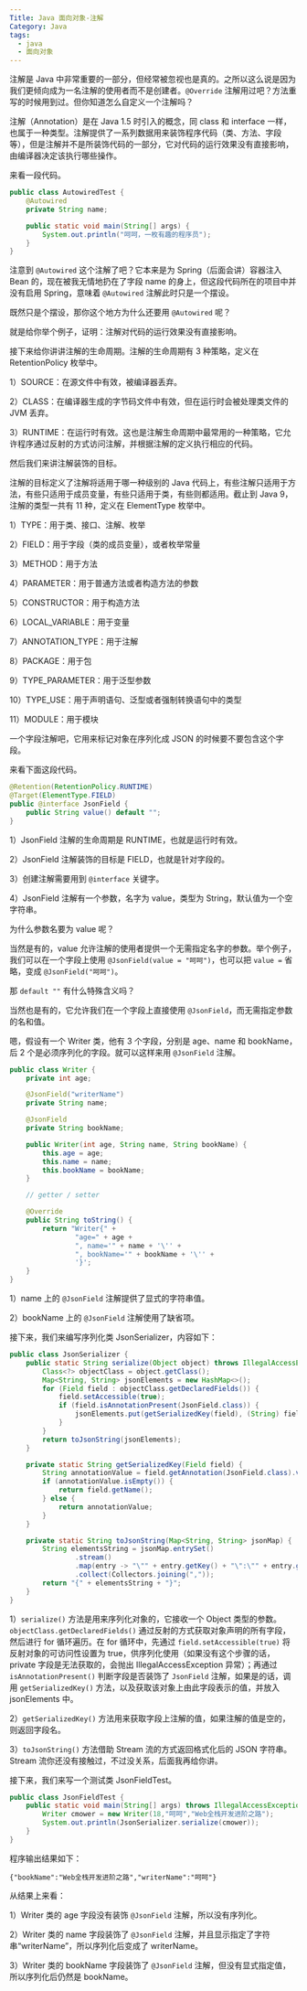 ```yaml
---
Title: Java 面向对象-注解
Category: Java
tags:
  - java
  - 面向对象
---
```

注解是 Java 中非常重要的一部分，但经常被忽视也是真的。之所以这么说是因为我们更倾向成为一名注解的使用者而不是创建者。`@Override` 注解用过吧？方法重写的时候用到过。但你知道怎么自定义一个注解吗？  
  
注解（Annotation）是在 Java 1.5 时引入的概念，同 class 和 interface 一样，也属于一种类型。注解提供了一系列数据用来装饰程序代码（类、方法、字段等），但是注解并不是所装饰代码的一部分，它对代码的运行效果没有直接影响，由编译器决定该执行哪些操作。  
  
来看一段代码。  
  
```java  
public class AutowiredTest {
    @Autowired
    private String name;

    public static void main(String[] args) {
        System.out.println("呵呵，一枚有趣的程序员");
    }
}
```  
  
注意到 `@Autowired` 这个注解了吧？它本来是为 Spring（后面会讲）容器注入 Bean 的，现在被我无情地扔在了字段 name 的身上，但这段代码所在的项目中并没有启用 Spring，意味着 `@Autowired` 注解此时只是一个摆设。  
  
既然只是个摆设，那你这个地方为什么还要用 `@Autowired` 呢？  
  
就是给你举个例子，证明：注解对代码的运行效果没有直接影响。
  
接下来给你讲讲注解的生命周期。注解的生命周期有 3 种策略，定义在 RetentionPolicy 枚举中。  
  
1）SOURCE：在源文件中有效，被编译器丢弃。  
  
2）CLASS：在编译器生成的字节码文件中有效，但在运行时会被处理类文件的 JVM 丢弃。  
  
3）RUNTIME：在运行时有效。这也是注解生命周期中最常用的一种策略，它允许程序通过反射的方式访问注解，并根据注解的定义执行相应的代码。  
  
然后我们来讲注解装饰的目标。  
  
注解的目标定义了注解将适用于哪一种级别的 Java 代码上，有些注解只适用于方法，有些只适用于成员变量，有些只适用于类，有些则都适用。截止到 Java 9，注解的类型一共有 11 种，定义在 ElementType 枚举中。  
  
1）TYPE：用于类、接口、注解、枚举  
  
2）FIELD：用于字段（类的成员变量），或者枚举常量  
  
3）METHOD：用于方法  
  
4）PARAMETER：用于普通方法或者构造方法的参数  
  
5）CONSTRUCTOR：用于构造方法  
  
6）LOCAL_VARIABLE：用于变量  
  
7）ANNOTATION_TYPE：用于注解  
  
8）PACKAGE：用于包  
  
9）TYPE_PARAMETER：用于泛型参数  
  
10）TYPE_USE：用于声明语句、泛型或者强制转换语句中的类型  
  
11）MODULE：用于模块  
  
一个字段注解吧，它用来标记对象在序列化成 JSON 的时候要不要包含这个字段。  
  
来看下面这段代码。  
  
```java  
@Retention(RetentionPolicy.RUNTIME)  
@Target(ElementType.FIELD)  
public @interface JsonField {  
    public String value() default "";
}  
```  
  
1）JsonField 注解的生命周期是 RUNTIME，也就是运行时有效。  
  
2）JsonField 注解装饰的目标是 FIELD，也就是针对字段的。  
  
3）创建注解需要用到 `@interface` 关键字。  
  
4）JsonField 注解有一个参数，名字为 value，类型为 String，默认值为一个空字符串。  
  
为什么参数名要为 value 呢？  
  
当然是有的，value 允许注解的使用者提供一个无需指定名字的参数。举个例子，我们可以在一个字段上使用 `@JsonField(value = "呵呵")`，也可以把 `value =` 省略，变成 `@JsonField("呵呵")`。  
  
那 `default ""` 有什么特殊含义吗？  
  
当然也是有的，它允许我们在一个字段上直接使用 `@JsonField`，而无需指定参数的名和值。  
  
  
嗯，假设有一个 Writer 类，他有 3 个字段，分别是 age、name 和 bookName，后 2 个是必须序列化的字段。就可以这样来用 `@JsonField` 注解。  
  
```java  
public class Writer {
    private int age;

    @JsonField("writerName")
    private String name;

    @JsonField
    private String bookName;

    public Writer(int age, String name, String bookName) {
        this.age = age;
        this.name = name;
        this.bookName = bookName;
    }

    // getter / setter

    @Override
    public String toString() {
        return "Writer{" +
                "age=" + age +
                ", name='" + name + '\'' +
                ", bookName='" + bookName + '\'' +
                '}';
    }
} 
```  
  
1）name 上的 `@JsonField` 注解提供了显式的字符串值。  
  
2）bookName 上的 `@JsonField` 注解使用了缺省项。  
  
接下来，我们来编写序列化类 JsonSerializer，内容如下：  
  
```java  
public class JsonSerializer {
    public static String serialize(Object object) throws IllegalAccessException {
        Class<?> objectClass = object.getClass();
        Map<String, String> jsonElements = new HashMap<>();
        for (Field field : objectClass.getDeclaredFields()) {
            field.setAccessible(true);
            if (field.isAnnotationPresent(JsonField.class)) {
                jsonElements.put(getSerializedKey(field), (String) field.get(object));
            }
        }
        return toJsonString(jsonElements);
    }

    private static String getSerializedKey(Field field) {
        String annotationValue = field.getAnnotation(JsonField.class).value();
        if (annotationValue.isEmpty()) {
            return field.getName();
        } else {
            return annotationValue;
        }
    }

    private static String toJsonString(Map<String, String> jsonMap) {
        String elementsString = jsonMap.entrySet()
                .stream()
                .map(entry -> "\"" + entry.getKey() + "\":\"" + entry.getValue() + "\"")
                .collect(Collectors.joining(","));
        return "{" + elementsString + "}";
    }
} 
```  
  
1）`serialize()` 方法是用来序列化对象的，它接收一个 Object 类型的参数。`objectClass.getDeclaredFields()` 通过反射的方式获取对象声明的所有字段，然后进行 for 循环遍历。在 for 循环中，先通过 `field.setAccessible(true)` 将反射对象的可访问性设置为 true，供序列化使用（如果没有这个步骤的话，private 字段是无法获取的，会抛出 IllegalAccessException 异常）；再通过 `isAnnotationPresent()` 判断字段是否装饰了 `JsonField` 注解，如果是的话，调用 `getSerializedKey()` 方法，以及获取该对象上由此字段表示的值，并放入 jsonElements 中。  
  
2）`getSerializedKey()` 方法用来获取字段上注解的值，如果注解的值是空的，则返回字段名。  
  
3）`toJsonString()` 方法借助 Stream 流的方式返回格式化后的 JSON 字符串。Stream 流你还没有接触过，不过没关系，后面我再给你讲。  
  
接下来，我们来写一个测试类 JsonFieldTest。
  
```java  
public class JsonFieldTest {
    public static void main(String[] args) throws IllegalAccessException {
        Writer cmower = new Writer(18,"呵呵","Web全栈开发进阶之路");
        System.out.println(JsonSerializer.serialize(cmower));
    }
}
```  
  
程序输出结果如下：  
  
```  
{"bookName":"Web全栈开发进阶之路","writerName":"呵呵"}  
```  
  
从结果上来看：  
  
1）Writer 类的 age 字段没有装饰 `@JsonField` 注解，所以没有序列化。  
  
2）Writer 类的 name 字段装饰了 `@JsonField` 注解，并且显示指定了字符串“writerName”，所以序列化后变成了 writerName。  
  
3）Writer 类的 bookName 字段装饰了 `@JsonField` 注解，但没有显式指定值，所以序列化后仍然是 bookName。  
